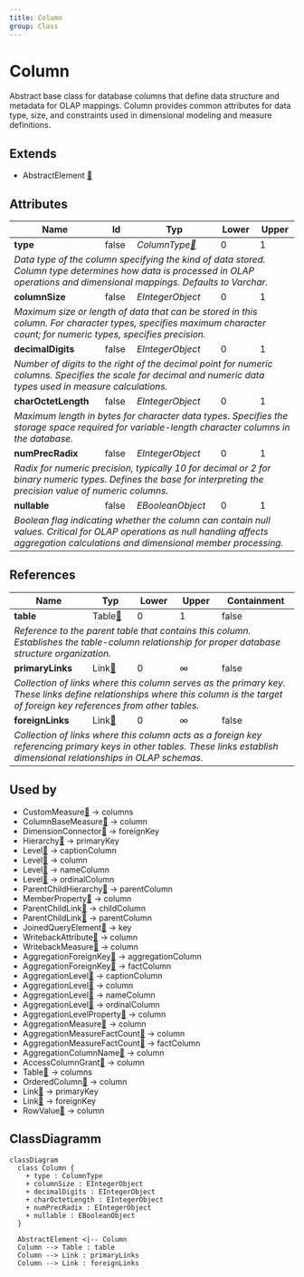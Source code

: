 ```yaml
---
title: Column
group: Class
---
```


# Column<a name="class-column"></a>

Abstract base class for database columns that define data structure and metadata for OLAP mappings. Column provides common attributes for data type, size, and constraints used in dimensional modeling and measure definitions.
## Extends
- AbstractElement [🔗](./class-AbstractElement)
## Attributes

<table>
  <thead>
    <tr>
      <th>Name</th>
      <th>Id</th>
      <th>Typ</th>
      <th>Lower</th>
      <th>Upper</th>
    </tr>
  </thead>
  <tbody>
    <tr>
      <td><strong>type</strong></td>
      <td>false</td>
      <td><em>ColumnType<a href="./enum-ColumnType">🔗</a></em></td>
      <td>0</td>
      <td>1</td>
    </tr>
    <tr>
      <td colspan="5"><em>Data type of the column specifying the kind of data stored. Column type determines how data is processed in OLAP operations and dimensional mappings. Defaults to Varchar.</em></td>
    </tr>
    <tr>
      <td><strong>columnSize</strong></td>
      <td>false</td>
      <td><em>EIntegerObject</em></td>
      <td>0</td>
      <td>1</td>
    </tr>
    <tr>
      <td colspan="5"><em>Maximum size or length of data that can be stored in this column. For character types, specifies maximum character count; for numeric types, specifies precision.</em></td>
    </tr>
    <tr>
      <td><strong>decimalDigits</strong></td>
      <td>false</td>
      <td><em>EIntegerObject</em></td>
      <td>0</td>
      <td>1</td>
    </tr>
    <tr>
      <td colspan="5"><em>Number of digits to the right of the decimal point for numeric columns. Specifies the scale for decimal and numeric data types used in measure calculations.</em></td>
    </tr>
    <tr>
      <td><strong>charOctetLength</strong></td>
      <td>false</td>
      <td><em>EIntegerObject</em></td>
      <td>0</td>
      <td>1</td>
    </tr>
    <tr>
      <td colspan="5"><em>Maximum length in bytes for character data types. Specifies the storage space required for variable-length character columns in the database.</em></td>
    </tr>
    <tr>
      <td><strong>numPrecRadix</strong></td>
      <td>false</td>
      <td><em>EIntegerObject</em></td>
      <td>0</td>
      <td>1</td>
    </tr>
    <tr>
      <td colspan="5"><em>Radix for numeric precision, typically 10 for decimal or 2 for binary numeric types. Defines the base for interpreting the precision value of numeric columns.</em></td>
    </tr>
    <tr>
      <td><strong>nullable</strong></td>
      <td>false</td>
      <td><em>EBooleanObject</em></td>
      <td>0</td>
      <td>1</td>
    </tr>
    <tr>
      <td colspan="5"><em>Boolean flag indicating whether the column can contain null values. Critical for OLAP operations as null handling affects aggregation calculations and dimensional member processing.</em></td>
    </tr>
  </tbody>
</table>

## References

<table>
  <thead>
    <tr>
      <th>Name</th>
      <th>Typ</th>
      <th>Lower</th>
      <th>Upper</th>
      <th>Containment</th>
    </tr>
  </thead>
  <tbody>
    <tr>
      <td><strong>table</strong></td>
      <td>Table<a href="./class-Table">🔗</a></td>
      <td>0</td>
      <td>1</td>
      <td>false</td>
    </tr>
    <tr>
      <td colspan="5"><em>Reference to the parent table that contains this column. Establishes the table-column relationship for proper database structure organization.</em></td>
    </tr>
    <tr>
      <td><strong>primaryLinks</strong></td>
      <td>Link<a href="./class-Link">🔗</a></td>
      <td>0</td>
      <td>&infin;</td>
      <td>false</td>
    </tr>
    <tr>
      <td colspan="5"><em>Collection of links where this column serves as the primary key. These links define relationships where this column is the target of foreign key references from other tables.</em></td>
    </tr>
    <tr>
      <td><strong>foreignLinks</strong></td>
      <td>Link<a href="./class-Link">🔗</a></td>
      <td>0</td>
      <td>&infin;</td>
      <td>false</td>
    </tr>
    <tr>
      <td colspan="5"><em>Collection of links where this column acts as a foreign key referencing primary keys in other tables. These links establish dimensional relationships in OLAP schemas.</em></td>
    </tr>
  </tbody>
</table>



## Used by

- CustomMeasure[🔗](./class-CustomMeasure) → columns
- ColumnBaseMeasure[🔗](./class-ColumnBaseMeasure) → column
- DimensionConnector[🔗](./class-DimensionConnector) → foreignKey
- Hierarchy[🔗](./class-Hierarchy) → primaryKey
- Level[🔗](./class-Level) → captionColumn
- Level[🔗](./class-Level) → column
- Level[🔗](./class-Level) → nameColumn
- Level[🔗](./class-Level) → ordinalColumn
- ParentChildHierarchy[🔗](./class-ParentChildHierarchy) → parentColumn
- MemberProperty[🔗](./class-MemberProperty) → column
- ParentChildLink[🔗](./class-ParentChildLink) → childColumn
- ParentChildLink[🔗](./class-ParentChildLink) → parentColumn
- JoinedQueryElement[🔗](./class-JoinedQueryElement) → key
- WritebackAttribute[🔗](./class-WritebackAttribute) → column
- WritebackMeasure[🔗](./class-WritebackMeasure) → column
- AggregationForeignKey[🔗](./class-AggregationForeignKey) → aggregationColumn
- AggregationForeignKey[🔗](./class-AggregationForeignKey) → factColumn
- AggregationLevel[🔗](./class-AggregationLevel) → captionColumn
- AggregationLevel[🔗](./class-AggregationLevel) → column
- AggregationLevel[🔗](./class-AggregationLevel) → nameColumn
- AggregationLevel[🔗](./class-AggregationLevel) → ordinalColumn
- AggregationLevelProperty[🔗](./class-AggregationLevelProperty) → column
- AggregationMeasure[🔗](./class-AggregationMeasure) → column
- AggregationMeasureFactCount[🔗](./class-AggregationMeasureFactCount) → column
- AggregationMeasureFactCount[🔗](./class-AggregationMeasureFactCount) → factColumn
- AggregationColumnName[🔗](./class-AggregationColumnName) → column
- AccessColumnGrant[🔗](./class-AccessColumnGrant) → column
- Table[🔗](./class-Table) → columns
- OrderedColumn[🔗](./class-OrderedColumn) → column
- Link[🔗](./class-Link) → primaryKey
- Link[🔗](./class-Link) → foreignKey
- RowValue[🔗](./class-RowValue) → column

## ClassDiagramm

```mermaid
classDiagram
  class Column {
    + type : ColumnType
    + columnSize : EIntegerObject
    + decimalDigits : EIntegerObject
    + charOctetLength : EIntegerObject
    + numPrecRadix : EIntegerObject
    + nullable : EBooleanObject
  }

  AbstractElement <|-- Column
  Column --> Table : table
  Column --> Link : primaryLinks
  Column --> Link : foreignLinks

```
